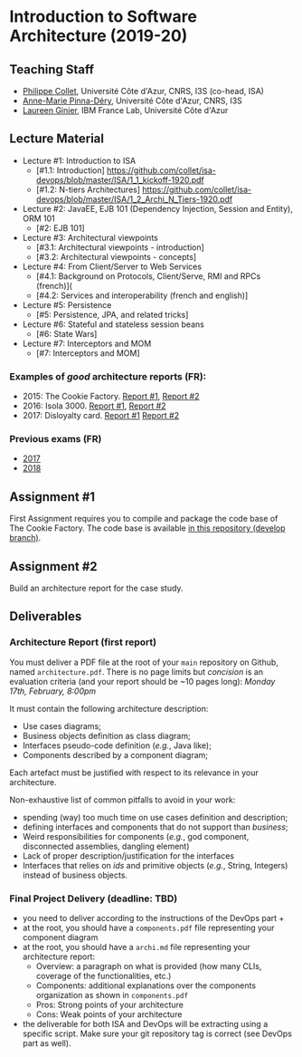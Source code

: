 # Introduction to Software Architecture (2019-20)

## Teaching Staff

  * [Philippe Collet](collet@i3s.unice.fr), Université Côte d'Azur, CNRS, I3S (co-head, ISA)
  * [Anne-Marie Pinna-Déry](pinna@unice.fr), Université Côte d'Azur, CNRS, I3S
  * [Laureen Ginier](laureen.ginier@univ-cotedazur.fr), IBM France Lab, Université Côte d'Azur


## Lecture Material

  - Lecture #1: Introduction to ISA
    - [#1.1: Introduction] https://github.com/collet/isa-devops/blob/master/ISA/1_1_kickoff-1920.pdf
    - [#1.2: N-tiers Architectures] https://github.com/collet/isa-devops/blob/master/ISA/1_2_Archi_N_Tiers-1920.pdf
  - Lecture #2: JavaEE, EJB 101 (Dependency Injection, Session and Entity), ORM 101
    - [#2: EJB 101]
  - Lecture #3: Architectural viewpoints
    - [#3.1: Architectural viewpoints - introduction]
    - [#3.2: Architectural viewpoints - concepts]
  - Lecture #4: From Client/Server to Web Services
    - [#4.1: Background on Protocols, Client/Serve, RMI and RPCs (french)](
    - [#4.2: Services and interoperability (french and english)]
  - Lecture #5: Persistence
    - [#5: Persistence, JPA, and related tricks]
  - Lecture #6: Stateful and stateless session beans
    - [#6: State Wars]
  - Lecture #7: Interceptors and MOM
    - [#7: Interceptors and MOM]

### Examples of _good_ architecture reports (FR):

  - 2015: The Cookie Factory. [Report #1](https://github.com/collet/isa-devops/blob/master/ISA/reports_examples/2015_1.pdf), [Report #2](https://github.com/collet/isa-devops/blob/master/ISA/reports_examples/2015_2.pdf)
  - 2016: Isola 3000. [Report #1](https://github.com/collet/isa-devops/blob/master/ISA/reports_examples/2016_1.pdf), [Report #2](https://github.com/collet/isa-devops/blob/master/ISA/reports_examples/2016_2.pdf)
  - 2017: Disloyalty card. [Report #1](https://github.com/collet/isa-devops/blob/master/ISA/reports_examples/2017_1.pdf) [Report #2](https://github.com/collet/isa-devops/blob/master/ISA/reports_examples/2017_2.pdf)

### Previous exams (FR)

  - [2017](https://github.com/collet/isa-devops/blob/master/ISA/exams/exam_2017.pdf)
  - [2018](https://github.com/collet/isa-devops/blob/master/ISA/exams/exam_2018.pdf)
  
## Assignment #1

First Assignment requires you to compile and package the code base of The Cookie Factory. The code base is available [in this repository (develop branch)](https://github.com/collet/4A_ISA_TheCookieFactory).

## Assignment #2

Build an architecture report for the case study.

## Deliverables

### Architecture Report (first report)

You must deliver a PDF file at the root of your `main` repository on Github, named `architecture.pdf`. There is no page limits but _concision_ is an evaluation criteria (and your report should be ~10 pages long): *Monday 17th, February, 8:00pm*

It must contain the following architecture description:

  - Use cases diagrams;
  - Business objects definition as class diagram;
  - Interfaces pseudo-code definition (_e.g._, Java like);
  - Components described by a component diagram;

Each artefact must be justified with respect to its relevance in your architecture.

Non-exhaustive list of common pitfalls to avoid in your work:

  - spending (way) too much time on use cases definition and description;
  - defining interfaces and components that do not support than _business_;
  - Weird responsibilities for components (_e.g._, god component, disconnected assemblies, dangling element)
  - Lack of proper description/justification for the interfaces
  - Interfaces that relies on _ids_ and primitive objects (_e.g._, String, Integers) instead of business objects.


### Final Project Delivery (deadline: TBD)

  - you need to deliver according to the instructions of the DevOps part +
  - at the root, you should have a `components.pdf` file representing your component diagram
  - at the root, you should have a `archi.md` file representing your architecture report:
      - Overview: a paragraph on what is provided (how many CLIs, coverage of the functionalities, etc.)
      - Components: additional explanations over the components organization as shown in `components.pdf`
      - Pros: Strong points of your architecture
      - Cons: Weak points of your architecture 
  - the deliverable for both ISA and DevOps will be extracting using a specific script. Make sure your git repository tag is correct (see DevOps part as well).
